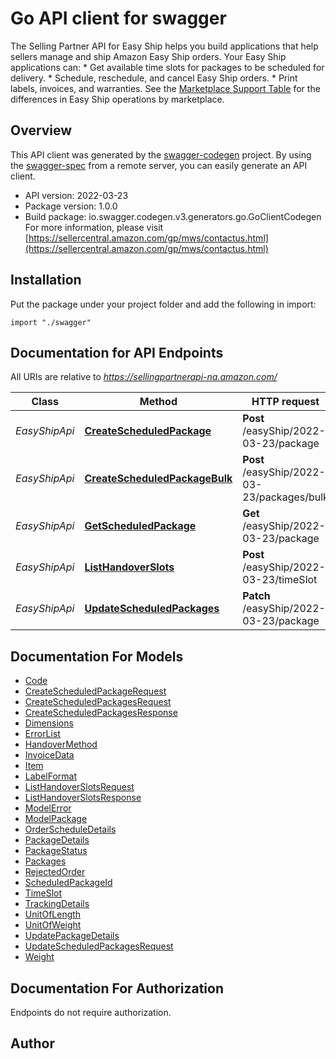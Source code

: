 # Go API client for swagger

The Selling Partner API for Easy Ship helps you build applications that help sellers manage and ship Amazon Easy Ship orders.  Your Easy Ship applications can:  * Get available time slots for packages to be scheduled for delivery.  * Schedule, reschedule, and cancel Easy Ship orders.  * Print labels, invoices, and warranties.  See the [Marketplace Support Table](doc:easyship-api-v2022-03-23-use-case-guide#marketplace-support-table) for the differences in Easy Ship operations by marketplace.

## Overview
This API client was generated by the [swagger-codegen](https://github.com/swagger-api/swagger-codegen) project.  By using the [swagger-spec](https://github.com/swagger-api/swagger-spec) from a remote server, you can easily generate an API client.

- API version: 2022-03-23
- Package version: 1.0.0
- Build package: io.swagger.codegen.v3.generators.go.GoClientCodegen
For more information, please visit [https://sellercentral.amazon.com/gp/mws/contactus.html](https://sellercentral.amazon.com/gp/mws/contactus.html)

## Installation
Put the package under your project folder and add the following in import:
```golang
import "./swagger"
```

## Documentation for API Endpoints

All URIs are relative to *https://sellingpartnerapi-na.amazon.com/*

Class | Method | HTTP request | Description
------------ | ------------- | ------------- | -------------
*EasyShipApi* | [**CreateScheduledPackage**](docs/EasyShipApi.md#createscheduledpackage) | **Post** /easyShip/2022-03-23/package | 
*EasyShipApi* | [**CreateScheduledPackageBulk**](docs/EasyShipApi.md#createscheduledpackagebulk) | **Post** /easyShip/2022-03-23/packages/bulk | 
*EasyShipApi* | [**GetScheduledPackage**](docs/EasyShipApi.md#getscheduledpackage) | **Get** /easyShip/2022-03-23/package | 
*EasyShipApi* | [**ListHandoverSlots**](docs/EasyShipApi.md#listhandoverslots) | **Post** /easyShip/2022-03-23/timeSlot | 
*EasyShipApi* | [**UpdateScheduledPackages**](docs/EasyShipApi.md#updatescheduledpackages) | **Patch** /easyShip/2022-03-23/package | 

## Documentation For Models

 - [Code](docs/Code.md)
 - [CreateScheduledPackageRequest](docs/CreateScheduledPackageRequest.md)
 - [CreateScheduledPackagesRequest](docs/CreateScheduledPackagesRequest.md)
 - [CreateScheduledPackagesResponse](docs/CreateScheduledPackagesResponse.md)
 - [Dimensions](docs/Dimensions.md)
 - [ErrorList](docs/ErrorList.md)
 - [HandoverMethod](docs/HandoverMethod.md)
 - [InvoiceData](docs/InvoiceData.md)
 - [Item](docs/Item.md)
 - [LabelFormat](docs/LabelFormat.md)
 - [ListHandoverSlotsRequest](docs/ListHandoverSlotsRequest.md)
 - [ListHandoverSlotsResponse](docs/ListHandoverSlotsResponse.md)
 - [ModelError](docs/ModelError.md)
 - [ModelPackage](docs/ModelPackage.md)
 - [OrderScheduleDetails](docs/OrderScheduleDetails.md)
 - [PackageDetails](docs/PackageDetails.md)
 - [PackageStatus](docs/PackageStatus.md)
 - [Packages](docs/Packages.md)
 - [RejectedOrder](docs/RejectedOrder.md)
 - [ScheduledPackageId](docs/ScheduledPackageId.md)
 - [TimeSlot](docs/TimeSlot.md)
 - [TrackingDetails](docs/TrackingDetails.md)
 - [UnitOfLength](docs/UnitOfLength.md)
 - [UnitOfWeight](docs/UnitOfWeight.md)
 - [UpdatePackageDetails](docs/UpdatePackageDetails.md)
 - [UpdateScheduledPackagesRequest](docs/UpdateScheduledPackagesRequest.md)
 - [Weight](docs/Weight.md)

## Documentation For Authorization
 Endpoints do not require authorization.


## Author


